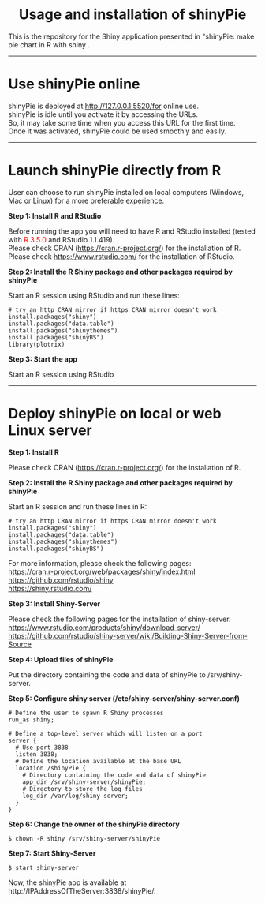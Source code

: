 <h1><center> Usage and installation of shinyPie </center></h1>

This is the repository for the Shiny application presented in "shinyPie: make pie chart in R with shiny .

*****


#	Use shinyPie online

shinyPie is deployed at http://127.0.0.1:5520/for online use.  
shinyPie is idle until you activate it by accessing the URLs.  
So, it may take some time when you access this URL for the first time.   
Once it was activated, shinyPie could be used smoothly and easily.

*****

#	Launch shinyPie directly from R 

User can choose to run shinyPie installed on local computers (Windows, Mac or Linux) for a more preferable experience.

**Step 1: Install R and RStudio**

Before running the app you will need to have R and RStudio installed (tested with <font color="red">R 3.5.0</font> and RStudio 1.1.419).  
Please check CRAN (https://cran.r-project.org/) for the installation of R.  
Please check https://www.rstudio.com/ for the installation of RStudio.  

**Step 2: Install the R Shiny package and other packages required by shinyPie**

Start an R session using RStudio and run these lines:  
```
# try an http CRAN mirror if https CRAN mirror doesn't work
install.packages("shiny")
install.packages("data.table")
install.packages("shinythemes")
install.packages("shinyBS")
library(plotrix)
```

**Step 3: Start the app**  

Start an R session using RStudio 
*****

#	Deploy shinyPie on local or web Linux server

**Step 1: Install R**  

Please check CRAN (https://cran.r-project.org/) for the installation of R.

**Step 2: Install the R Shiny package and other packages required by shinyPie**  

Start an R session and run these lines in R:  
```
# try an http CRAN mirror if https CRAN mirror doesn't work  
install.packages("shiny")
install.packages("data.table")
install.packages("shinythemes")
install.packages("shinyBS")
```

For more information, please check the following pages:  
https://cran.r-project.org/web/packages/shiny/index.html  
https://github.com/rstudio/shiny  
https://shiny.rstudio.com/  

**Step 3: Install Shiny-Server**

Please check the following pages for the installation of shiny-server.  
https://www.rstudio.com/products/shiny/download-server/  
https://github.com/rstudio/shiny-server/wiki/Building-Shiny-Server-from-Source  

**Step 4: Upload files of shinyPie**

Put the directory containing the code and data of shinyPie to /srv/shiny-server.  

**Step 5: Configure shiny server (/etc/shiny-server/shiny-server.conf)**

```
# Define the user to spawn R Shiny processes
run_as shiny;

# Define a top-level server which will listen on a port
server {  
  # Use port 3838  
  listen 3838;  
  # Define the location available at the base URL  
  location /shinyPie {  
    # Directory containing the code and data of shinyPie  
    app_dir /srv/shiny-server/shinyPie;  
    # Directory to store the log files  
    log_dir /var/log/shiny-server;  
  }  
}  
```

**Step 6: Change the owner of the shinyPie directory**

```
$ chown -R shiny /srv/shiny-server/shinyPie  
```

**Step 7: Start Shiny-Server**

```
$ start shiny-server  
```

Now, the shinyPie app is available at http://IPAddressOfTheServer:3838/shinyPie/.  


